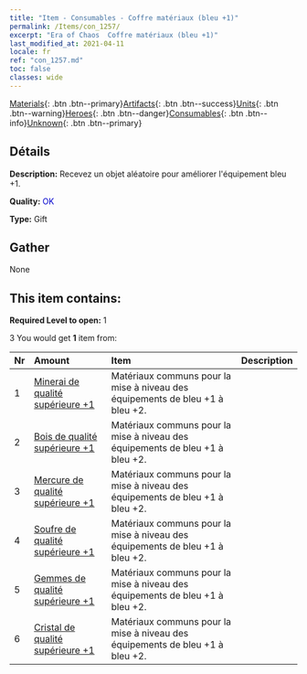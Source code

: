 ```yaml
---
title: "Item - Consumables - Coffre matériaux (bleu +1)"
permalink: /Items/con_1257/
excerpt: "Era of Chaos  Coffre matériaux (bleu +1)"
last_modified_at: 2021-04-11
locale: fr
ref: "con_1257.md"
toc: false
classes: wide
---
```

 [Materials](/fr/Items/){: .btn .btn--primary}[Artifacts](/fr/Items/Artifacts/){: .btn .btn--success}[Units](/fr/Items/Units/){: .btn .btn--warning}[Heroes](/fr/Items/Heroes/){: .btn .btn--danger}[Consumables](/fr/Items/Consumables/){: .btn .btn--info}[Unknown](/fr/Items/Unknown/){: .btn .btn--primary}

## Détails
 **Description:** Recevez un objet aléatoire pour améliorer l'équipement bleu +1.

 **Quality:** <span style="color: #0000CD">OK</span>

 **Type:** Gift

## Gather

  None

## This item contains:

 **Required Level to open:** 1

 3 You would get **1** item  from:

  | Nr | Amount |     Item    | Description |
  |:---|:-------|:------------|:-----------:|
  | 1 | [Minerai de qualité supérieure +1](/fr/Items/mat_19/) | Matériaux communs pour la mise à niveau des équipements de bleu +1 à bleu +2. | 
  | 2 | [Bois de qualité supérieure +1](/fr/Items/mat_20/) | Matériaux communs pour la mise à niveau des équipements de bleu +1 à bleu +2. | 
  | 3 | [Mercure de qualité supérieure +1](/fr/Items/mat_21/) | Matériaux communs pour la mise à niveau des équipements de bleu +1 à bleu +2. | 
  | 4 | [Soufre de qualité supérieure +1](/fr/Items/mat_22/) | Matériaux communs pour la mise à niveau des équipements de bleu +1 à bleu +2. | 
  | 5 | [Gemmes de qualité supérieure +1](/fr/Items/mat_23/) | Matériaux communs pour la mise à niveau des équipements de bleu +1 à bleu +2. | 
  | 6 | [Cristal de qualité supérieure +1](/fr/Items/mat_24/) | Matériaux communs pour la mise à niveau des équipements de bleu +1 à bleu +2. | 
